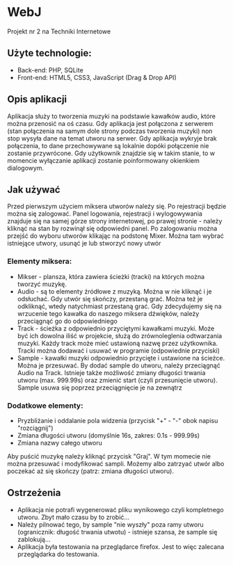# WebJ
Projekt nr 2 na Techniki Internetowe

## Użyte technologie:
- Back-end: PHP, SQLite
- Front-end: HTML5, CSS3, JavaScript (Drag & Drop API)

## Opis aplikacji
Aplikacja służy to tworzenia muzyki na podstawie kawałków audio, które można przenosić na oś czasu.
Gdy aplikacja jest połączona z serwerem (stan połączenia na samym dole strony podczas tworzenia muzyki) non stop wysyła dane na temat utworu na serwer. Gdy aplikacja wykryje brak połączenia, to dane przechowywane są lokalnie dopóki połączenie nie zostanie przywrócone. Gdy użytkownik znajdzie się w takim stanie, to w momencie wyłączanie aplikacji zostanie poinformowany okienkiem dialogowym.

## Jak używać
Przed pierwszym użyciem miksera utworów należy się. Po rejestracji będzie można się zalogować. Panel logowania, rejestracji i wylogowywania znajduje się na samej górze strony internetowej, po prawej stronie - należy kliknąć na stan by rozwinął się odpowiedni panel.
Po zalogowaniu można przejść do wyboru utworów klikając na podstonę Mixer. Można tam wybrać istniejące utwory, usunąć je lub stworzyć nowy utwór

### Elementy miksera:
- Mikser - plansza, która zawiera ścieżki (tracki) na których można tworzyć muzykę.
- Audio - są to elementy źródłowe z muzyką. Można w nie kliknąć i je odsłuchać. Gdy utwór się skończy, przestaną grać. Można też je odkliknąć, wtedy natychmiast przestaną grać. Gdy zdecydujemy się na wrzucenie tego kawałka do naszego miksera dźwięków, należy przeciągnąć go do odpowiedniego
- Track - ścieżka z odpowiednio przyciętymi kawałkami muzyki. Może być ich dowolna iliść w projekcie, służą do zrównoleglenia odtwarzania muzyki. Każdy track może mieć ustawioną nazwę przez użytkownika. Tracki można dodawać i usuwać w programie (odpowiednie przyciski)
- Sample - kawałki muzyki odpowiednio przycięte i ustawione na ścieżce. Można je przesuwać. By dodać sample do utworu, należy przeciągnąć Audio na Track. Istnieje także możliwość zmiany długości trwania utworu (max. 999.99s) oraz zmienić start (czyli przesunięcie utworu). Sample usuwa się poprzez przeciągnięcie je na zewnątrz

### Dodatkowe elementy:
- Pryzbliżanie i oddalanie pola widzenia (przycisk "+" - "-" obok napisu "rozciągnij")
- Zmiana długości utworu (domyślnie 16s, zakres: 0.1s - 999.99s)
- Zmiana nazwy całego utworu

Aby puścić muzykę należy kliknąć przycisk "Graj". W tym momecie nie można przesuwać i modyfikować sampli. Możemy albo zatrzyać utwór albo poczekać aż się skończy (patrz: zmiana długości utworu).

## Ostrzeżenia
- Aplikacja nie potrafi wygenerować pliku wynikowego czyli kompletnego utworu. Zbyt mało czasu by to zrobić...
- Należy pilnować tego, by sample "nie wyszły" poza ramy utworu (ogranicznik: długość trwania utwotu) - istnieje szansa, że sample się zablokują...
- Aplikacja była testowania na przeglądarce firefox. Jest to więc zalecana przeglądarka do testowania.
